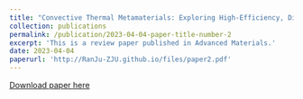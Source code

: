 ```yaml
---
title: "Convective Thermal Metamaterials: Exploring High-Efficiency, Directional, and Wave-Like Heat Transfer"
collection: publications
permalink: /publication/2023-04-04-paper-title-number-2
excerpt: 'This is a review paper published in Advanced Materials.'
date: 2023-04-04
paperurl: 'http://RanJu-ZJU.github.io/files/paper2.pdf'
---
```

[Download paper here](http://RanJu-ZJU.github.io/files/paper2.pdf)
